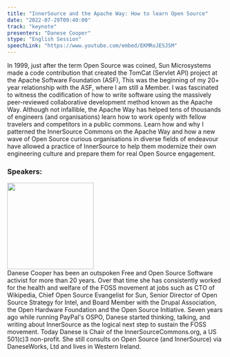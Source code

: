 ```yaml
---
title: "InnerSource and the Apache Way: How to learn Open Source"
date: "2022-07-29T09:40:00" 
track: "keynote"
presenters: "Danese Cooper"
stype: "English Session"
speechLink: "https://www.youtube.com/embed/EKMRoJESJSM"
---
```

In 1999, just after the term Open Source was coined, Sun Microsystems made a code contribution that created the TomCat (Servlet API) project at the Apache Software Foundation (ASF), This was the beginning of my 20+ year relationship with the ASF, where I am still a Member.  I was fascinated to witness the codification of how to write software using the massively peer-reviewed collaborative development method known as the Apache Way. Although not infallible, the Apache Way has helped tens of thousands of engineers (and organisations) learn how to work openly with fellow travelers and competitors in a public commons. Learn how and why I patterned the InnerSource Commons on the Apache Way and how a new wave of Open Source curious organisations in diverse fields of endeavour have allowed a practice of InnerSource to help them modernize their own engineering culture and prepare them for real Open Source engagement.
### Speakers: 
<img src="images/speaker/2001.png" width="200" />
<br>
Danese Cooper has been an outspoken Free and Open Source Software activist for more than 20 years. Over that time she has consistently worked for the health and welfare of the FOSS movement at jobs such as CTO of Wikipedia, Chief Open Source Evangelist for Sun, Senior Director of Open Source Strategy for Intel, and Board Member with the Drupal Association, the Open Hardware Foundation and the Open Source Initiative. Seven years ago while running PayPal's OSPO, Danese started thinking, talking, and writing about InnerSource as the logical next step to sustain the FOSS movement. Today Danese is Chair of the InnerSourceCommons.org, a US 501(c)3 non-profit. She still consults on Open Source (and InnerSource) via DaneseWorks, Ltd and lives in Western Ireland.

